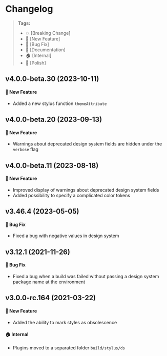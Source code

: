 Changelog
=========

> **Tags:**
> - :boom:       [Breaking Change]
> - :rocket:     [New Feature]
> - :bug:        [Bug Fix]
> - :memo:       [Documentation]
> - :house:      [Internal]
> - :nail_care:  [Polish]

## v4.0.0-beta.30 (2023-10-11)

#### :rocket: New Feature

* Added a new stylus function `themeAttribute`

## v4.0.0-beta.20 (2023-09-13)

#### :rocket: New Feature

* Warnings about deprecated design system fields are hidden under the `verbose` flag

## v4.0.0-beta.11 (2023-08-18)

#### :rocket: New Feature

* Improved display of warnings about deprecated design system fields
* Added possibility to specify a complicated color tokens

## v3.46.4 (2023-05-05)

#### :bug: Bug Fix

* Fixed a bug with negative values in design system

## v3.12.1 (2021-11-26)

#### :bug: Bug Fix

* Fixed a bug when a build was failed without passing a design system package name at the environment

## v3.0.0-rc.164 (2021-03-22)

#### :rocket: New Feature

* Added the ability to mark styles as obsolescence

#### :house: Internal

* Plugins moved to a separated folder `build/stylus/ds`
